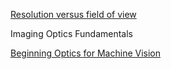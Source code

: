 
[Resolution versus field of view](https://www.adimec.com/resolution-versus-field-of-view/)

Imaging Optics Fundamentals

[Beginning Optics for Machine Vision](https://www.visiononline.org/userAssets/aiaUploads/file/T4-Beginning-Optics-for-Machine-Vision.pdf)

